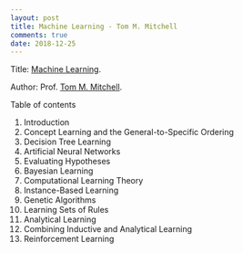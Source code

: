 ```yaml
---
layout: post
title: Machine Learning - Tom M. Mitchell
comments: true
date: 2018-12-25
---
```

Title: [Machine Learning](http://www.cs.cmu.edu/~tom/mlbook.html).

Author: Prof. [Tom M. Mitchell](http://www.cs.cmu.edu/~tom/).

Table of contents
1. Introduction
2. Concept Learning and the General-to-Specific Ordering
3. Decision Tree Learning
4. Artificial Neural Networks
5. Evaluating Hypotheses
6. Bayesian Learning
7. Computational Learning Theory
8. Instance-Based Learning
9. Genetic Algorithms
10. Learning Sets of Rules
11. Analytical Learning
12. Combining Inductive and Analytical Learning
13. Reinforcement Learning
